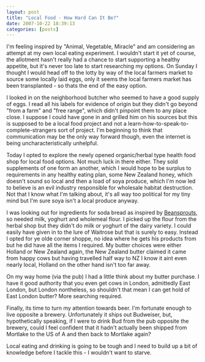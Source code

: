 ```yaml
---
layout: post
title: "Local Food - How Hard Can It Be?"
date: 2007-10-22 18:39:13
categories: [posts]
---
```


I'm feeling inspired by "Animal, Vegetable, Miracle" and am considering an attempt at my own local eating experiment. I wouldn't start it yet of course, the allotment hasn't really had a chance to start supporting a healthy appetite, but it's never too late to start researching my options. On Sunday I thought I would head off to the lotty by way of the local farmers market to source some locally laid eggs, only it seems the local farmers market has been transplanted - so thats the end of the easy option.

I looked in on the neighborhood butcher who seemed to have a good supply of eggs. I read all his labels for evidence of origin but they didn't go beyond "from a farm" and "free range", which didn't pinpoint them to any place close. I suppose I could have gone in and grilled him on his sources but this is supposed to be a local food project and not a learn-how-to-speak-to-complete-strangers sort of project. I'm beginning to think that communication may be the only way forward though, even the internet is being uncharacteristically unhelpful.

Today I opted to explore the newly opened organic/herbal type health food shop for local food options. Not much luck in there either. They sold supplements of one form an another, which I would hope to be surplus to requirements in any healthy eating plan, some New Zealand honey, which doesn't sound so local and then a load of soya produce, which I'm now led to believe is an evil industry responsible for wholesale habitat destruction. Not that I know what I'm talking about, it's all way too political for my tiny mind but I'm sure soya isn't a local produce anyway.

I was looking out for ingredients for soda bread as inspired by [Beansprouts](http://bean-sprouts.blogspot.com/2007/10/soda-bread-recipe.html), so needed milk, yoghurt and wholemeal flour. I picked up the flour from the herbal shop but they didn't do milk or yoghurt of the dairy variety. I could easily have given in to the lure of Waitrose but that is surely to easy. Instead I opted for ye olde corner shoppe, no idea where he gets his products from but he did have all the items I required. My butter choices were either Holland or New Zealand again, the New Zealand butter claimed it came from happy cows but having travelled half way to NZ I know it aint even nearly local, Holland on the other hand isn't too far away.

On my way home (via the pub) I had a little think about my butter purchase. I have it good authority that you even get cows in London, admittedly East London, but London nontheless, so shouldn't that mean I can get hold of East London butter? More searching required.

Finally, its time to turn my attention towards beer. I'm fortunate enough to live opposite a brewery. Unfortunately it ships out Budweiser, but, hypothetically speaking, if I were to drink Bud from the pub opposite the brewery, could I feel confident that it hadn't actually been shipped from Mortlake to the US of A and then back to Mortlake again?

Local eating and drinking is going to be tough and I need to build up a bit of knowledge before I tackle this - I wouldn't want to starve.
